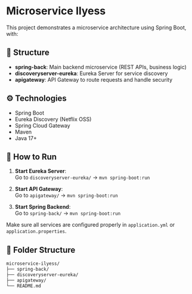 # Microservice Ilyess

This project demonstrates a microservice architecture using Spring Boot, with:

## 🧱 Structure

- **spring-back**: Main backend microservice (REST APIs, business logic)
- **discoveryserver-eureka**: Eureka Server for service discovery
- **apigateway**: API Gateway to route requests and handle security

## ⚙️ Technologies

- Spring Boot
- Eureka Discovery (Netflix OSS)
- Spring Cloud Gateway
- Maven
- Java 17+

## 🚀 How to Run

1. **Start Eureka Server**:  
   Go to `discoveryserver-eureka/` → `mvn spring-boot:run`

2. **Start API Gateway**:  
   Go to `apigateway/` → `mvn spring-boot:run`

3. **Start Spring Backend**:  
   Go to `spring-back/` → `mvn spring-boot:run`

Make sure all services are configured properly in `application.yml` or `application.properties`.

## 📂 Folder Structure

```bash
microservice-ilyess/
├── spring-back/
├── discoveryserver-eureka/
├── apigateway/
└── README.md
